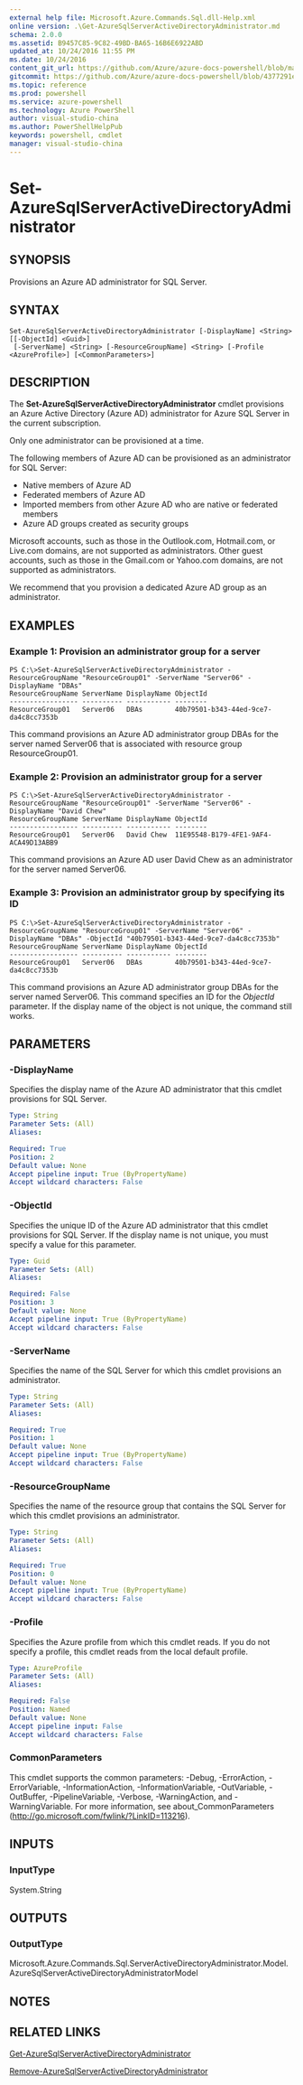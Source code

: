 ```yaml
---
external help file: Microsoft.Azure.Commands.Sql.dll-Help.xml
online version: .\Get-AzureSqlServerActiveDirectoryAdministrator.md
schema: 2.0.0
ms.assetid: B9457C85-9C82-49BD-BA65-16B6E6922ABD
updated_at: 10/24/2016 11:55 PM
ms.date: 10/24/2016
content_git_url: https://github.com/Azure/azure-docs-powershell/blob/master/azureps-cmdlets-docs/ResourceManager/AzureRM.Sql/v0.9.8/Set-AzureSqlServerActiveDirectoryAdministrator.md
gitcommit: https://github.com/Azure/azure-docs-powershell/blob/4377291ee360e58e2c1c5d644155daf6a0279055/azureps-cmdlets-docs/ResourceManager/AzureRM.Sql/v0.9.8/Set-AzureSqlServerActiveDirectoryAdministrator.md
ms.topic: reference
ms.prod: powershell
ms.service: azure-powershell
ms.technology: Azure PowerShell
author: visual-studio-china
ms.author: PowerShellHelpPub
keywords: powershell, cmdlet
manager: visual-studio-china
---
```


# Set-AzureSqlServerActiveDirectoryAdministrator

## SYNOPSIS
Provisions an Azure AD administrator for SQL Server.

## SYNTAX

```
Set-AzureSqlServerActiveDirectoryAdministrator [-DisplayName] <String> [[-ObjectId] <Guid>]
 [-ServerName] <String> [-ResourceGroupName] <String> [-Profile <AzureProfile>] [<CommonParameters>]
```

## DESCRIPTION
The **Set-AzureSqlServerActiveDirectoryAdministrator** cmdlet provisions an Azure Active Directory (Azure AD) administrator for Azure SQL Server in the current subscription.

Only one administrator can be provisioned at a time.

The following members of Azure AD can be provisioned as an administrator for SQL Server: 

- Native members of Azure AD 
- Federated members of Azure AD 
- Imported members from other Azure AD who are native or federated members 
- Azure AD groups created as security groups

Microsoft accounts, such as those in the Outllook.com, Hotmail.com, or Live.com domains, are not supported as administrators.
Other guest accounts, such as those in the Gmail.com or Yahoo.com domains, are not supported as administrators.

We recommend that you provision a dedicated Azure AD group as an administrator.

## EXAMPLES

### Example 1: Provision an administrator group for a server
```
PS C:\>Set-AzureSqlServerActiveDirectoryAdministrator -ResourceGroupName "ResourceGroup01" -ServerName "Server06" -DisplayName "DBAs" 
ResourceGroupName ServerName DisplayName ObjectId 
----------------- ---------- ----------- -------- 
ResourceGroup01   Server06   DBAs        40b79501-b343-44ed-9ce7-da4c8cc7353b
```

This command provisions an Azure AD administrator group DBAs for the server named Server06 that is associated with resource group ResourceGroup01.

### Example 2: Provision an administrator group for a server
```
PS C:\>Set-AzureSqlServerActiveDirectoryAdministrator -ResourceGroupName "ResourceGroup01" -ServerName "Server06" -DisplayName "David Chew"
ResourceGroupName ServerName DisplayName ObjectId 
----------------- ---------- ----------- -------- 
ResourceGroup01   Server06   David Chew  11E95548-B179-4FE1-9AF4-ACA49D13ABB9
```

This command provisions an Azure AD user David Chew as an administrator for the server named Server06.

### Example 3: Provision an administrator group by specifying its ID
```
PS C:\>Set-AzureSqlServerActiveDirectoryAdministrator -ResourceGroupName "ResourceGroup01" -ServerName "Server06" -DisplayName "DBAs" -ObjectId "40b79501-b343-44ed-9ce7-da4c8cc7353b"
ResourceGroupName ServerName DisplayName ObjectId 
----------------- ---------- ----------- -------- 
ResourceGroup01   Server06   DBAs        40b79501-b343-44ed-9ce7-da4c8cc7353b
```

This command provisions an Azure AD administrator group DBAs for the server named Server06.
This command specifies an ID for the *ObjectId* parameter.
If the display name of the object is not unique, the command still works.

## PARAMETERS

### -DisplayName
Specifies the display name of the Azure AD administrator that this cmdlet provisions for SQL Server.

```yaml
Type: String
Parameter Sets: (All)
Aliases: 

Required: True
Position: 2
Default value: None
Accept pipeline input: True (ByPropertyName)
Accept wildcard characters: False
```

### -ObjectId
Specifies the unique ID of the Azure AD administrator that this cmdlet provisions for SQL Server.
If the display name is not unique, you must specify a value for this parameter.

```yaml
Type: Guid
Parameter Sets: (All)
Aliases: 

Required: False
Position: 3
Default value: None
Accept pipeline input: True (ByPropertyName)
Accept wildcard characters: False
```

### -ServerName
Specifies the name of the SQL Server for which this cmdlet provisions an administrator.

```yaml
Type: String
Parameter Sets: (All)
Aliases: 

Required: True
Position: 1
Default value: None
Accept pipeline input: True (ByPropertyName)
Accept wildcard characters: False
```

### -ResourceGroupName
Specifies the name of the resource group that contains the SQL Server for which this cmdlet provisions an administrator.

```yaml
Type: String
Parameter Sets: (All)
Aliases: 

Required: True
Position: 0
Default value: None
Accept pipeline input: True (ByPropertyName)
Accept wildcard characters: False
```

### -Profile
Specifies the Azure profile from which this cmdlet reads.
If you do not specify a profile, this cmdlet reads from the local default profile.

```yaml
Type: AzureProfile
Parameter Sets: (All)
Aliases: 

Required: False
Position: Named
Default value: None
Accept pipeline input: False
Accept wildcard characters: False
```

### CommonParameters
This cmdlet supports the common parameters: -Debug, -ErrorAction, -ErrorVariable, -InformationAction, -InformationVariable, -OutVariable, -OutBuffer, -PipelineVariable, -Verbose, -WarningAction, and -WarningVariable. For more information, see about_CommonParameters (http://go.microsoft.com/fwlink/?LinkID=113216).

## INPUTS

### InputType
System.String

## OUTPUTS

### OutputType
Microsoft.Azure.Commands.Sql.ServerActiveDirectoryAdministrator.Model.AzureSqlServerActiveDirectoryAdministratorModel

## NOTES

## RELATED LINKS

[Get-AzureSqlServerActiveDirectoryAdministrator](./Get-AzureSqlServerActiveDirectoryAdministrator.md)

[Remove-AzureSqlServerActiveDirectoryAdministrator](./Remove-AzureSqlServerActiveDirectoryAdministrator.md)



